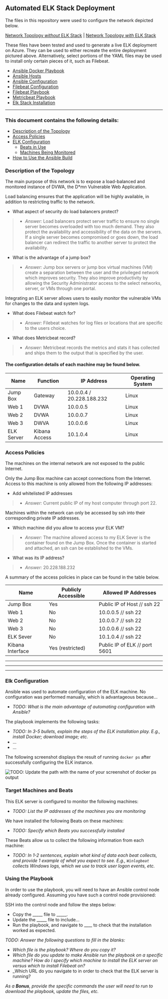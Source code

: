 ## Automated ELK Stack Deployment

The files in this repository were used to configure the network depicted below.

[Network Topology _without_ ELK Stack](Diagrams/Azure_Cloud_Topology.png) \| [Network Topology _with_ ELK Stack](???)

These files have been tested and used to generate a live ELK deployment on Azure. They can be used to either recreate the entire deployment pictured above. Alternatively, select portions of the YAML files may be used to install only certain pieces of it, such as Filebeat.

  - [Ansible Docker Playbook](Ansible/pentest.yml)
  - [Ansible Hosts](Ansible/hosts)
  - [Ansible Configuration](Ansible/ansible.cfg)
  - [Filebeat Configuration](Ansible/filebeat-config.yml)
  - [Filebeat Playbook](Ansible/filebeat-playbook.yml)
  - [Metricbeat Playbook](Ansible/metricbeat-config.yml)
  - [Elk Stack Installation](Ansible/elktest.yml)

***

### This document contains the following details:

- [Description of the Topology](#description-of-the-topology)
- [Access Policies](#access-policies)
- [ELK Configuration](#elk-configuration)
  - [Beats in Use](#target-machines-and-beats)
  - [Machines Being Monitored](#target-machines-and-beats)
- [How to Use the Ansible Build](#using-the-playbook)


### Description of the Topology

The main purpose of this network is to expose a load-balanced and monitored instance of DVWA, the D*mn Vulnerable Web Application.

Load balancing ensures that the application will be highly available, in addition to restricting traffic to the network.
- What aspect of security do load balancers protect?
>  - _Answer:_ Load balancers protect server traffic to ensure no single server becomes overloaded with too much demand. They also protect the availability and accessibility of the data on the servers. If a single server becomes compromised or goes down, the load balancer can redirect the traffic to another server to protect the availability.

- What is the advantage of a jump box?
>  - _Answer:_ Jump box servers or jump box virtual machines (VM) create a separation between the user and the privileged network which improves security. They also improve productivity by allowing the Security Administrator access to the select networks, server, or VMs through one portal.

Integrating an ELK server allows users to easily monitor the vulnerable VMs for changes to the data and system logs.
- What does Filebeat watch for?
>  - _Answer:_ Filebeat watches for log files or locations that are specific to the users choice.

- What does Metricbeat record?
>  - _Answer:_ Metricbeat records the metrics and stats it has collected and ships them to the output that is specified by the user.

#### The configuration details of each machine may be found below.

| Name       | Function      | IP Address                 | Operating System |
|------------|---------------|----------------------------|------------------|
| Jump Box   | Gateway       | 10.0.0.4 / 20.228.188.232  | Linux            |
| Web 1      | DVWA          | 10.0.0.5                   | Linux            |
| Web 2      | DVWA          | 10.0.0.7                   | Linux            |
| Web 3      | DWVA          | 10.0.0.6                   | Linux            |
| ELK Server | Kibana Access | 10.1.0.4                   | Linux            |


### Access Policies

The machines on the internal network are not exposed to the public Internet.

Only the Jump Box machine can accept connections from the Internet. Access to this machine is only allowed from the following IP addresses:
- Add whitelisted IP addresses
> - _Answer:_ Current public IP of my host computer through port 22.

Machines within the network can only be accessed by ssh into their corresponding private IP addresses.
- Which machine did you allow to access your ELK VM?
> - _Answer:_ The machine allowed access to my ELK Sever is the container found on the Jump Box. Once the container is started and attached, an ssh can be established to the VMs.

- What was its IP address?
> - _Answer:_ 20.228.188.232

A summary of the access policies in place can be found in the table below.

| Name              | Publicly Accessible | Allowed IP Addresses          |
|-------------------|---------------------|-------------------------------|
| Jump Box          | Yes                 | Public IP of Host // ssh 22   |
| Web 1             | No                  | 10.0.0.5 // ssh 22            |
| Web 2             | No                  | 10.0.0.7 // ssh 22            |
| Web 3             | No                  | 10.0.0.6 // ssh 22            |
| ELK Sever         | No                  | 10.1.0.4 // ssh 22            |
| Kibana Interface  | Yes \(restricted\)  | Public IP of ELK // port 5601 |

***
***
***

### Elk Configuration

Ansible was used to automate configuration of the ELK machine. No configuration was performed manually, which is advantageous because...
- _TODO: What is the main advantage of automating configuration with Ansible?_

The playbook implements the following tasks:
- _TODO: In 3-5 bullets, explain the steps of the ELK installation play. E.g., install Docker; download image; etc._
- ...
- ...

The following screenshot displays the result of running `docker ps` after successfully configuring the ELK instance.

![TODO: Update the path with the name of your screenshot of docker ps output](Images/docker_ps_output.png)

### Target Machines and Beats
This ELK server is configured to monitor the following machines:
- _TODO: List the IP addresses of the machines you are monitoring_

We have installed the following Beats on these machines:
- _TODO: Specify which Beats you successfully installed_

These Beats allow us to collect the following information from each machine:
- _TODO: In 1-2 sentences, explain what kind of data each beat collects, and provide 1 example of what you expect to see. E.g., `Winlogbeat` collects Windows logs, which we use to track user logon events, etc._

### Using the Playbook
In order to use the playbook, you will need to have an Ansible control node already configured. Assuming you have such a control node provisioned:

SSH into the control node and follow the steps below:
- Copy the _____ file to _____.
- Update the _____ file to include...
- Run the playbook, and navigate to ____ to check that the installation worked as expected.

_TODO: Answer the following questions to fill in the blanks:_
- _Which file is the playbook? Where do you copy it?_
- _Which file do you update to make Ansible run the playbook on a specific machine? How do I specify which machine to install the ELK server on versus which to install Filebeat on?_
- _Which URL do you navigate to in order to check that the ELK server is running?

_As a **Bonus**, provide the specific commands the user will need to run to download the playbook, update the files, etc._

[Ansible]: Ansible/
